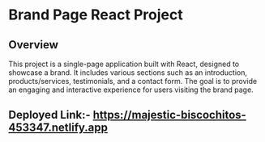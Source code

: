 # Brand Page React Project

## Overview

This project is a single-page application built with React, designed to showcase a brand. It includes various sections such as an introduction, products/services, testimonials, and a contact form. The goal is to provide an engaging and interactive experience for users visiting the brand page.

## Deployed Link:- https://majestic-biscochitos-453347.netlify.app
